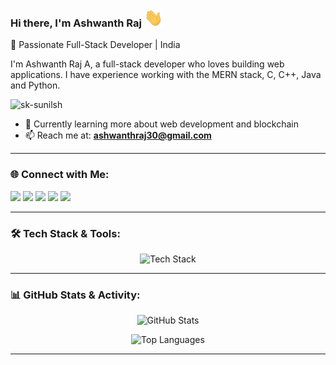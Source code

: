 ### Hi there, I'm **Ashwanth Raj** <img src="https://raw.githubusercontent.com/ABSphreak/ABSphreak/master/gifs/Hi.gif" width="30px">

🚀 Passionate Full-Stack Developer | India 

I'm Ashwanth Raj A, a full-stack developer who loves building web applications. I have experience working with the MERN stack, C, C++, Java and Python.

<p align="left"> <img src="https://komarev.com/ghpvc/?username=Ashwanth-Raj&label=Profile%20views&color=0e75b6&style=flat" alt="sk-sunilsh" /> </p>

- 🌱 Currently learning more about web development and blockchain
- 📫 Reach me at: **[ashwanthraj30@gmail.com](mailto:ashwanthraj30@gmail.com)**

---

### 🌐 Connect with Me:
<p align="left">
<a href="https://x.com/Ashwanth_30" target="_blank"><img src="https://img.shields.io/badge/Twitter-%231DA1F2.svg?&style=for-the-badge&logo=twitter&logoColor=white"/></a>
<a href="https://www.linkedin.com/in/ashwanth30/" target="_blank"><img src="https://img.shields.io/badge/LinkedIn-%230077B5.svg?&style=for-the-badge&logo=linkedin&logoColor=white"/></a>
<a href="https://www.hackerrank.com/profile/2212087_Ashwanth" target="_blank"><img src="https://img.shields.io/badge/HackerRank-2EC866?style=for-the-badge&logo=HackerRank&logoColor=white"/></a>
<a href="https://leetcode.com/u/Ashwanth_Raj30/" target="_blank"><img src="https://img.shields.io/badge/LeetCode-FFA116?style=for-the-badge&logo=leetcode&logoColor=white"/></a>
<a href="https://www.geeksforgeeks.org/user/ashwantf304/" target="_blank"><img src="https://img.shields.io/badge/GeeksforGeeks-2F8D46?style=for-the-badge&logo=GeeksforGeeks&logoColor=white"/></a>
</p>

---

### 🛠️ Tech Stack & Tools:
<p align="center">
  <img src="https://skillicons.dev/icons?i=c,cpp,java,python,html,css,javascript,nodejs,expressjs,angular,react,mongodb,mysql,tailwind,bootstrap" alt="Tech Stack"/>
</p>

---

### 📊 GitHub Stats & Activity:

<p align="center">
  <img src="https://github-readme-stats.vercel.app/api?username=Ashwanth-Raj&show_icons=true&theme=dark&hide_border=true" alt="GitHub Stats"/>
</p>

<p align="center">
  <img src="https://github-readme-stats.vercel.app/api/top-langs/?username=Ashwanth-Raj&layout=compact&theme=dark&hide_border=true" alt="Top Languages"/>
</p>

---
